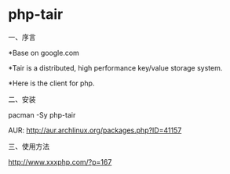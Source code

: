 # php-tair

一、序言

*Base on google.com

*Tair is a distributed, high performance key/value storage system.

*Here is the client for php.




二、安装

 pacman -Sy php-tair
 
 AUR: http://aur.archlinux.org/packages.php?ID=41157 
 

 
三、使用方法

  http://www.xxxphp.com/?p=167
